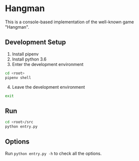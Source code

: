# Hangman
This is a console-based implementation of the well-known game "Hangman".

## Development Setup
1. Install pipenv
2. Install python 3.6
3. Enter the development environment

```bash
cd <root>
pipenv shell
```

4. Leave the development environment

```bash
exit
```

## Run

```bash
cd <root>/src
python entry.py
```

## Options
Run `python entry.py -h` to check all the options.
